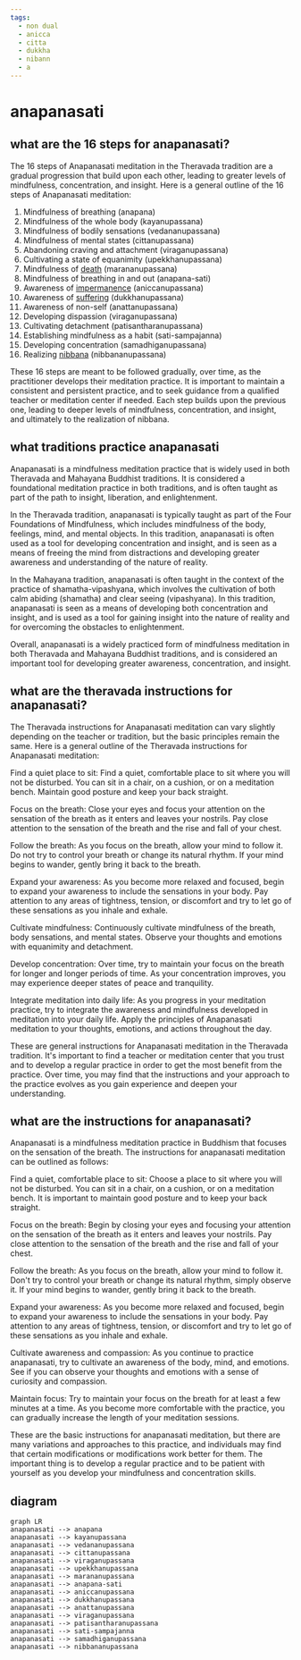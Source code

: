 ```yaml
---
tags:
  - non dual 
  - anicca
  - citta
  - dukkha
  - nibann
  - a 
---
```

# anapanasati

## what are the 16 steps for anapanasati?

The 16 steps of Anapanasati meditation in the Theravada tradition are a gradual progression that build upon each other, leading to greater levels of mindfulness, concentration, and insight. Here is a general outline of the 16 steps of Anapanasati meditation:

1. Mindfulness of breathing (anapana)
1. Mindfulness of the whole body (kayanupassana)
1. Mindfulness of bodily sensations (vedananupassana)
1. Mindfulness of mental states (cittanupassana)
1. Abandoning craving and attachment (viraganupassana)
1. Cultivating a state of equanimity (upekkhanupassana)
1. Mindfulness of [death](maranasati.md) (marananupassana)
1. Mindfulness of breathing in and out (anapana-sati)
1. Awareness of [impermanence](emptiness.md) (aniccanupassana)
1. Awareness of [suffering](dukka.md) (dukkhanupassana)
1. Awareness of non-self (anattanupassana)
1. Developing dispassion (viraganupassana)
1. Cultivating detachment (patisantharanupassana)
1. Establishing mindfulness as a habit (sati-sampajanna)
1. Developing concentration (samadhiganupassana)
1. Realizing [nibbana](nibanna.md) (nibbananupassana)

These 16 steps are meant to be followed gradually, over time, as the practitioner develops their meditation practice. It is important to maintain a consistent and persistent practice, and to seek guidance from a qualified teacher or meditation center if needed. Each step builds upon the previous one, leading to deeper levels of mindfulness, concentration, and insight, and ultimately to the realization of nibbana.

## what traditions practice anapanasati

Anapanasati is a mindfulness meditation practice that is widely used in both Theravada and Mahayana Buddhist traditions. It is considered a foundational meditation practice in both traditions, and is often taught as part of the path to insight, liberation, and enlightenment.

In the Theravada tradition, anapanasati is typically taught as part of the Four Foundations of Mindfulness, which includes mindfulness of the body, feelings, mind, and mental objects. In this tradition, anapanasati is often used as a tool for developing concentration and insight, and is seen as a means of freeing the mind from distractions and developing greater awareness and understanding of the nature of reality.

In the Mahayana tradition, anapanasati is often taught in the context of the practice of shamatha-vipashyana, which involves the cultivation of both calm abiding (shamatha) and clear seeing (vipashyana). In this tradition, anapanasati is seen as a means of developing both concentration and insight, and is used as a tool for gaining insight into the nature of reality and for overcoming the obstacles to enlightenment.

Overall, anapanasati is a widely practiced form of mindfulness meditation in both Theravada and Mahayana Buddhist traditions, and is considered an important tool for developing greater awareness, concentration, and insight.

## what are the theravada instructions for anapanasati?

The Theravada instructions for Anapanasati meditation can vary slightly depending on the teacher or tradition, but the basic principles remain the same. Here is a general outline of the Theravada instructions for Anapanasati meditation:

Find a quiet place to sit: Find a quiet, comfortable place to sit where you will not be disturbed. You can sit in a chair, on a cushion, or on a meditation bench. Maintain good posture and keep your back straight.

Focus on the breath: Close your eyes and focus your attention on the sensation of the breath as it enters and leaves your nostrils. Pay close attention to the sensation of the breath and the rise and fall of your chest.

Follow the breath: As you focus on the breath, allow your mind to follow it. Do not try to control your breath or change its natural rhythm. If your mind begins to wander, gently bring it back to the breath.

Expand your awareness: As you become more relaxed and focused, begin to expand your awareness to include the sensations in your body. Pay attention to any areas of tightness, tension, or discomfort and try to let go of these sensations as you inhale and exhale.

Cultivate mindfulness: Continuously cultivate mindfulness of the breath, body sensations, and mental states. Observe your thoughts and emotions with equanimity and detachment.

Develop concentration: Over time, try to maintain your focus on the breath for longer and longer periods of time. As your concentration improves, you may experience deeper states of peace and tranquility.

Integrate meditation into daily life: As you progress in your meditation practice, try to integrate the awareness and mindfulness developed in meditation into your daily life. Apply the principles of Anapanasati meditation to your thoughts, emotions, and actions throughout the day.

These are general instructions for Anapanasati meditation in the Theravada tradition. It's important to find a teacher or meditation center that you trust and to develop a regular practice in order to get the most benefit from the practice. Over time, you may find that the instructions and your approach to the practice evolves as you gain experience and deepen your understanding.

## what are the instructions for anapanasati?

Anapanasati is a mindfulness meditation practice in Buddhism that focuses on the sensation of the breath. The instructions for anapanasati meditation can be outlined as follows:

Find a quiet, comfortable place to sit: Choose a place to sit where you will not be disturbed. You can sit in a chair, on a cushion, or on a meditation bench. It is important to maintain good posture and to keep your back straight.

Focus on the breath: Begin by closing your eyes and focusing your attention on the sensation of the breath as it enters and leaves your nostrils. Pay close attention to the sensation of the breath and the rise and fall of your chest.

Follow the breath: As you focus on the breath, allow your mind to follow it. Don't try to control your breath or change its natural rhythm, simply observe it. If your mind begins to wander, gently bring it back to the breath.

Expand your awareness: As you become more relaxed and focused, begin to expand your awareness to include the sensations in your body. Pay attention to any areas of tightness, tension, or discomfort and try to let go of these sensations as you inhale and exhale.

Cultivate awareness and compassion: As you continue to practice anapanasati, try to cultivate an awareness of the body, mind, and emotions. See if you can observe your thoughts and emotions with a sense of curiosity and compassion.

Maintain focus: Try to maintain your focus on the breath for at least a few minutes at a time. As you become more comfortable with the practice, you can gradually increase the length of your meditation sessions.

These are the basic instructions for anapanasati meditation, but there are many variations and approaches to this practice, and individuals may find that certain modifications or modifications work better for them. The important thing is to develop a regular practice and to be patient with yourself as you develop your mindfulness and concentration skills.

## diagram 

```mermaid
graph LR
anapanasati --> anapana
anapanasati --> kayanupassana
anapanasati --> vedananupassana
anapanasati --> cittanupassana
anapanasati --> viraganupassana
anapanasati --> upekkhanupassana
anapanasati --> marananupassana
anapanasati --> anapana-sati
anapanasati --> aniccanupassana
anapanasati --> dukkhanupassana
anapanasati --> anattanupassana
anapanasati --> viraganupassana
anapanasati --> patisantharanupassana
anapanasati --> sati-sampajanna
anapanasati --> samadhiganupassana
anapanasati --> nibbananupassana
```
